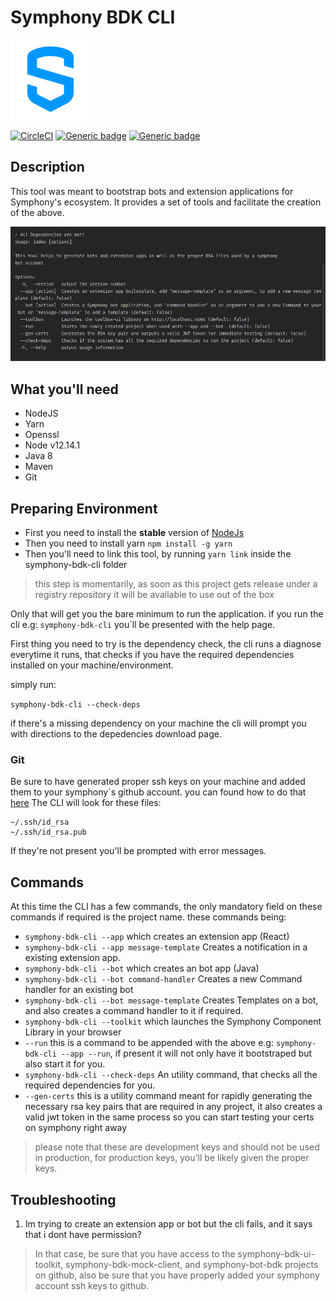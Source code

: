 # Symphony BDK CLI

![Alt text](src/assets/logo-symphony.png?raw=true "Mock client architecture")

[![CircleCI](https://circleci.com/gh/SymphonyPlatformSolutions/symphony-bdk-cli.svg?style=shield&circle-token=f85a6240aca3c3dca3599620bf3688a458b389c8)](https://circleci.com/gh/SymphonyPlatformSolutions/symphony-bdk-cli/tree/develop)
[![Generic badge](https://img.shields.io/badge/Node-v12.14.1-blue.svg)](https://www.oracle.com/technetwork/java/javase/documentation/index.html)
[![Generic badge](https://img.shields.io/badge/Npm-6.13.4-blue.svg)](https://www.oracle.com/technetwork/java/javase/documentation/index.html)

## Description

This tool was meant to bootstrap bots and extension applications for Symphony's ecosystem. It provides a set of tools 
and facilitate the creation of the above.

![Alt text](src/assets/cli-sample.png?raw=true "Mock client architecture")


## What you'll need
* NodeJS
* Yarn
* Openssl
* Node v12.14.1
* Java 8
* Maven
* Git

## Preparing Environment

- First you need to install the **stable** version of [NodeJs](https://nodejs.org/en/) 
- Then you need to install yarn ```npm install -g yarn```
- Then you'll need to link this tool, by running ```yarn link``` inside the symphony-bdk-cli folder
> this step is momentarily, as soon as this project gets release under a registry repository
>it will be available to use out of the box


Only that will get you the bare minimum to run the application. if you run the cli e.g: ```symphony-bdk-cli```
you`ll be presented with the help page.

First thing you need to try is the dependency check, the cli runs a diagnose
everytime it runs, that checks if you have the required dependencies installed on your machine/environment.

simply run:

```symphony-bdk-cli --check-deps```

if there's a missing dependency on your machine the cli will prompt you with
directions to the depedencies download page.

### Git
Be sure to have generated proper ssh keys on your machine and added them to your 
symphony`s github account. you can found how to do that
[here](https://help.github.com/en/github/authenticating-to-github/adding-a-new-ssh-key-to-your-github-account)
The CLI will look for these files:
```
~/.ssh/id_rsa
~/.ssh/id_rsa.pub
```

If they're not present you'll be prompted with error messages.

## Commands

At this time the CLI has a few commands, the only mandatory field on these commands
if required is the project name. these commands being:
* ```symphony-bdk-cli --app``` which creates an extension app (React)
* ```symphony-bdk-cli --app message-template``` Creates a notification in a existing extension app.
* ```symphony-bdk-cli --bot``` which creates an bot app (Java)
* ```symphony-bdk-cli --bot command-handler``` Creates a new Command handler for an existing bot
* ```symphony-bdk-cli --bot message-template``` Creates Templates on a bot, and also creates a command handler to it if required.
* ```symphony-bdk-cli --toolkit``` which launches the Symphony Component Library in your browser
* ```--run``` this is a command to be appended with the above e.g: ```symphony-bdk-cli --app --run```,
if present it will not only have it bootstraped but also start it for you.
* ```symphony-bdk-cli --check-deps``` An utility command, that checks all the required dependencies for you.
* ```--gen-certs``` this is a utility command meant for rapidly generating the necessary
rsa key pairs that are required in any project, it also creates a valid jwt token in the same process
so you can start testing your certs on symphony right away
> please note that these are development keys and should not be used in production, for production keys, you'll be likely
>given the proper keys.


## Troubleshooting

1. Im trying to create an extension app or bot but the cli fails, and it says that i dont have permission?
> In that case, be sure that you have access to the symphony-bdk-ui-toolkit, symphony-bdk-mock-client, and symphony-bot-bdk projects
>on github, also be sure that you have properly added your symphony account ssh keys to github.
